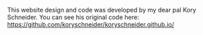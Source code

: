 This website design and code was developed by my dear pal Kory Schneider.
You can see his original code here: https://github.com/koryschneider/koryschneider.github.io/
